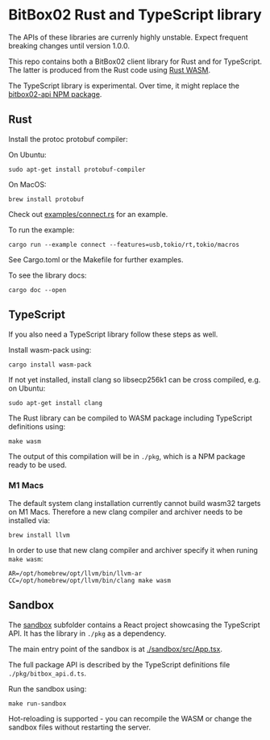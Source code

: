 # BitBox02 Rust and TypeScript library

The APIs of these libraries are currenly highly unstable. Expect frequent breaking changes until
version 1.0.0.

This repo contains both a BitBox02 client library for Rust and for TypeScript. The latter is
produced from the Rust code using [Rust WASM](https://rustwasm.github.io/docs/book/).

The TypeScript library is experimental. Over time, it might replace the [bitbox02-api NPM
package](https://www.npmjs.com/package/bitbox02-api).

## Rust

Install the protoc protobuf compiler:

On Ubuntu:

    sudo apt-get install protobuf-compiler

On MacOS:

    brew install protobuf

Check out [examples/connect.rs](examples/connect.rs) for an example.

To run the example:

    cargo run --example connect --features=usb,tokio/rt,tokio/macros

See Cargo.toml or the Makefile for further examples.

To see the library docs:

    cargo doc --open

## TypeScript
If you also need a TypeScript library follow these steps as well.

Install wasm-pack using:

    cargo install wasm-pack

If not yet installed, install clang so libsecp256k1 can be cross compiled, e.g. on Ubuntu:

    sudo apt-get install clang

The Rust library can be compiled to WASM package including TypeScript definitions using:

    make wasm

The output of this compilation will be in `./pkg`, which is a NPM package ready to be used.

### M1 Macs 
The default system clang installation currently cannot build wasm32 targets on M1 Macs. 
Therefore a new clang compiler and archiver needs to be installed via:

    brew install llvm

In order to use that new clang compiler and archiver specify it when runing `make wasm`:

    AR=/opt/homebrew/opt/llvm/bin/llvm-ar CC=/opt/homebrew/opt/llvm/bin/clang make wasm

## Sandbox
The [sandbox](sandbox/) subfolder contains a React project showcasing the TypeScript API. It
has the library in `./pkg` as a dependency.

The main entry point of the sandbox is at [./sandbox/src/App.tsx](./sandbox/src/App.tsx).

The full package API is described by the TypeScript definitions file `./pkg/bitbox_api.d.ts`.

Run the sandbox using:

    make run-sandbox

Hot-reloading is supported - you can recompile the WASM or change the sandbox files without
restarting the server.
